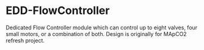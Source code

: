 # EDD-FlowController
Dedicated Flow Controller module which can control up to eight valves, four small motors, or a combination of both.  Design is originally for MApCO2 refresh project.
